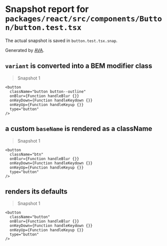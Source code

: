 # Snapshot report for `packages/react/src/components/Button/button.test.tsx`

The actual snapshot is saved in `button.test.tsx.snap`.

Generated by [AVA](https://avajs.dev).

## `variant` is converted into a BEM modifier class

> Snapshot 1

    <button
      className="button button--outline"
      onBlur={Function handleBlur {}}
      onKeyDown={Function handleKeydown {}}
      onKeyUp={Function handleKeyup {}}
      type="button"
    />

## a custom `baseName` is rendered as a className

> Snapshot 1

    <button
      className="btn"
      onBlur={Function handleBlur {}}
      onKeyDown={Function handleKeydown {}}
      onKeyUp={Function handleKeyup {}}
      type="button"
    />

## renders its defaults

> Snapshot 1

    <button
      className="button"
      onBlur={Function handleBlur {}}
      onKeyDown={Function handleKeydown {}}
      onKeyUp={Function handleKeyup {}}
      type="button"
    />
